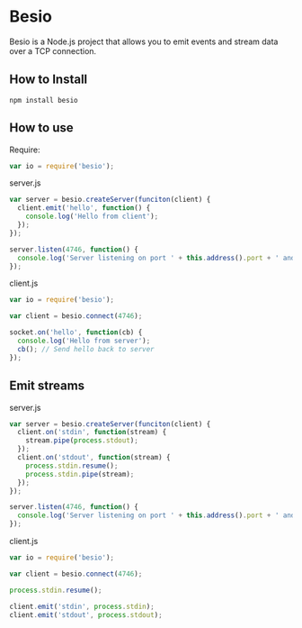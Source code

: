 # Besio

Besio is a Node.js project that allows you to emit events and stream data over a TCP connection.

## How to Install

    npm install besio

## How to use

Require:

```js
var io = require('besio');
```

server.js

```js
var server = besio.createServer(funciton(client) {
  client.emit('hello', function() {
    console.log('Hello from client');
  });
});

server.listen(4746, function() {
  console.log('Server listening on port ' + this.address().port + ' and address ' + this.address().address);
});
```

client.js

```js
var io = require('besio');

var client = besio.connect(4746);

socket.on('hello', function(cb) {
  console.log('Hello from server');
  cb(); // Send hello back to server
});
```

## Emit streams

server.js

```js
var server = besio.createServer(funciton(client) {
  client.on('stdin', function(stream) {
    stream.pipe(process.stdout);
  });
  client.on('stdout', function(stream) {
    process.stdin.resume();
    process.stdin.pipe(stream);
  });
});

server.listen(4746, function() {
  console.log('Server listening on port ' + this.address().port + ' and address ' + this.address().address);
});
```

client.js

```js
var io = require('besio');

var client = besio.connect(4746);

process.stdin.resume();

client.emit('stdin', process.stdin);
client.emit('stdout', process.stdout);
```
